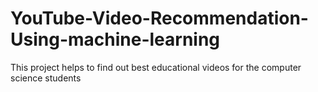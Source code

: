 # YouTube-Video-Recommendation-Using-machine-learning
This project helps to find out best educational videos for the computer science students
